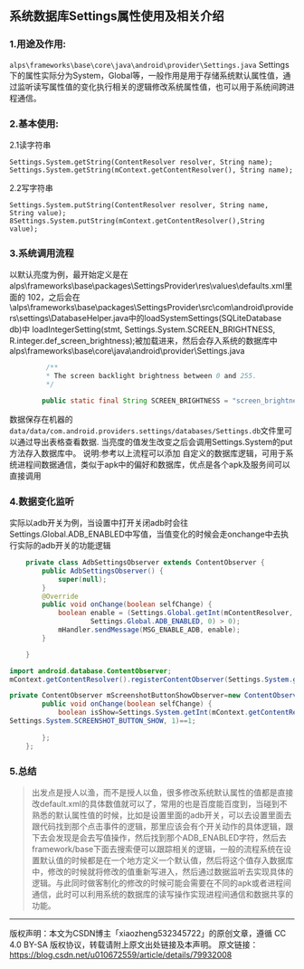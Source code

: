 ## 系统数据库Settings属性使用及相关介绍
### 1.用途及作用:

 ```alps\frameworks\base\core\java\android\provider\Settings.java```
Settings下的属性实际分为System，Global等，一般作用是用于存储系统默认属性值，通过监听读写属性值的变化执行相关的逻辑修改系统属性值，也可以用于系统间跨进程通信。

### 2.基本使用:

2.1读字符串
```
Settings.System.getString(ContentResolver resolver, String name);
Settings.System.getString(mContext.getContentResolver(), String name);
```
2.2写字符串
```
Settings.System.putString(ContentResolver resolver, String name, String value);
8Settings.System.putString(mContext.getContentResolver(),String value);
```

### 3.系统调用流程

以默认亮度为例，最开始定义是在
alps\frameworks\base\packages\SettingsProvider\res\values\defaults.xml里面的
<integer name="def_screen_brightness">102</integer>，之后会在
\alps\frameworks\base\packages\SettingsProvider\src\com\android\providers\settings\DatabaseHelper.java中的loadSystemSettings(SQLiteDatabase db)中
loadIntegerSetting(stmt, Settings.System.SCREEN_BRIGHTNESS, R.integer.def_screen_brightness);被加载进来，然后会存入系统的数据库中
alps\frameworks\base\core\java\android\provider\Settings.java
```java
         /**
         * The screen backlight brightness between 0 and 255.
         */

        public static final String SCREEN_BRIGHTNESS = "screen_brightness";
```
数据保存在机器的```data/data/com.android.providers.settings/databases/Settings.db```文件里可以通过导出表格查看数据.
当亮度的值发生改变之后会调用Settings.System的put方法存入数据库中。
说明:参考以上流程可以添加 自定义的数据库逻辑，可用于系统进程间数据通信，类似于apk中的偏好和数据库，优点是各个apk及服务间可以直接调用

### 4.数据变化监听

实际以adb开关为例，当设置中打开关闭adb时会往Settings.Global.ADB_ENABLED中写值，当值变化的时候会走onchange中去执行实际的adb开关的功能逻辑
```java
    private class AdbSettingsObserver extends ContentObserver {
        public AdbSettingsObserver() {
            super(null);
        }
        @Override
        public void onChange(boolean selfChange) {
            boolean enable = (Settings.Global.getInt(mContentResolver,
                    Settings.Global.ADB_ENABLED, 0) > 0);
            mHandler.sendMessage(MSG_ENABLE_ADB, enable);
        }

    }

import android.database.ContentObserver;
mContext.getContentResolver().registerContentObserver(Settings.System.getUriFor(Settings.System.SCREENSHOT_BUTTON_SHOW), false, mScreenshotButtonShowObserver);

private ContentObserver mScreenshotButtonShowObserver=new ContentObserver(new Handler()) {
        public void onChange(boolean selfChange) {
            boolean isShow=Settings.System.getInt(mContext.getContentResolver(), 
Settings.System.SCREENSHOT_BUTTON_SHOW, 1)==1;
            
        };
    };

```
### 5.总结

>  出发点是授人以渔，而不是授人以鱼，很多修改系统默认属性的值都是直接改default.xml的具体数值就可以了，常用的也是百度能百度到，当碰到不熟悉的默认属性值的时候，比如是设置里面的adb开关，可以去设置里面去跟代码找到那个点击事件的逻辑，那里应该会有个开关动作的具体逻辑，跟下去会发现是会去写值操作，然后找到那个ADB_ENABLED字符，然后去framework/base下面去搜索便可以跟踪相关的逻辑，一般的流程系统在设置默认值的时候都是在一个地方定义一个默认值，然后将这个值存入数据库中，修改的时候就将修改的值重新写进入，然后通过数据监听去实现具体的逻辑。与此同时做客制化的修改的时候可能会需要在不同的apk或者进程间通信，此时可以利用系统的数据库的读写操作实现进程间通信和数据共享的功能。
***
版权声明：本文为CSDN博主「xiaozheng532345722」的原创文章，遵循 CC 4.0 BY-SA 版权协议，转载请附上原文出处链接及本声明。
原文链接：https://blog.csdn.net/u010672559/article/details/79932008
